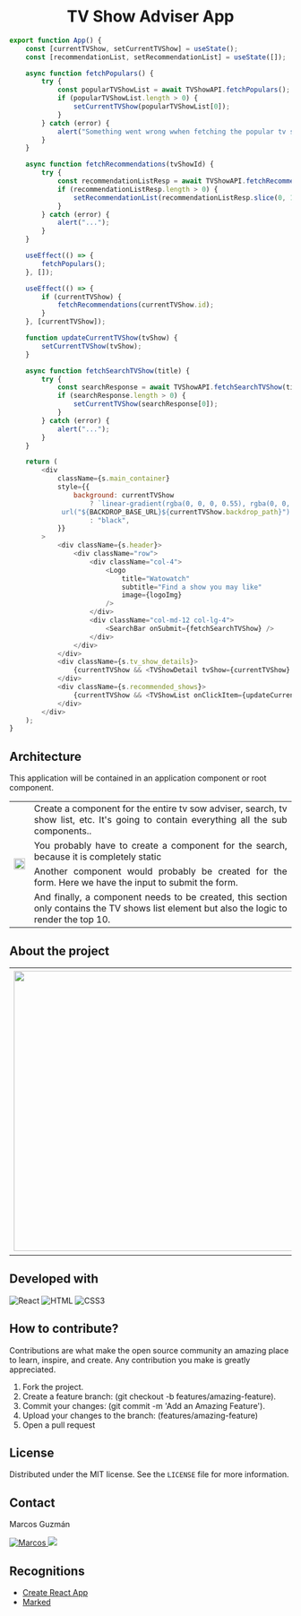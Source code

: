 <h1 align="center">TV Show Adviser App</h1>



```javascript
export function App() {
    const [currentTVShow, setCurrentTVShow] = useState();
    const [recommendationList, setRecommendationList] = useState([]);

    async function fetchPopulars() {
        try {
            const popularTVShowList = await TVShowAPI.fetchPopulars();
            if (popularTVShowList.length > 0) {
                setCurrentTVShow(popularTVShowList[0]);
            }
        } catch (error) {
            alert("Something went wrong wwhen fetching the popular tv shows");
        }
    }

    async function fetchRecommendations(tvShowId) {
        try {
            const recommendationListResp = await TVShowAPI.fetchRecommendations(tvShowId);
            if (recommendationListResp.length > 0) {
                setRecommendationList(recommendationListResp.slice(0, 10));
            }
        } catch (error) {
            alert("...");
        }
    }

    useEffect(() => {
        fetchPopulars();
    }, []);

    useEffect(() => {
        if (currentTVShow) {
            fetchRecommendations(currentTVShow.id);
        }
    }, [currentTVShow]);

    function updateCurrentTVShow(tvShow) {
        setCurrentTVShow(tvShow);
    }

    async function fetchSearchTVShow(title) {
        try {
            const searchResponse = await TVShowAPI.fetchSearchTVShow(title);
            if (searchResponse.length > 0) {
                setCurrentTVShow(searchResponse[0]);
            }
        } catch (error) {
            alert("...");
        }
    }

    return (
        <div
            className={s.main_container}
            style={{
                background: currentTVShow
                    ? `linear-gradient(rgba(0, 0, 0, 0.55), rgba(0, 0, 0, 0.55)),
             url("${BACKDROP_BASE_URL}${currentTVShow.backdrop_path}") no-repeat center / cover`
                    : "black",
            }}
        >
            <div className={s.header}>
                <div className="row">
                    <div className="col-4">
                        <Logo
                            title="Watowatch"
                            subtitle="Find a show you may like"
                            image={logoImg}
                        />
                    </div>
                    <div className="col-md-12 col-lg-4">
                        <SearchBar onSubmit={fetchSearchTVShow} />
                    </div>
                </div>
            </div>
            <div className={s.tv_show_details}>
                {currentTVShow && <TVShowDetail tvShow={currentTVShow} />}
            </div>
            <div className={s.recommended_shows}>
                {currentTVShow && <TVShowList onClickItem={updateCurrentTVShow} tvShowList={recommendationList} />}
            </div>
        </div>
    );
}
```
## Architecture
This application will be contained in an application component or root component.

<table width="100%">
    <tbody width="100%">
        <tr>
            <td rowspan=5 align="rigth">
                <img src="https://github.com/marcosguz/tv-show-adviser/assets/75583218/3f48f3ec-7e93-48e4-8d8a-a2ca0af01ea3" width="100%">
            </td>
        </tr>
        <tr>
            <td align="justify">Create a component for the entire tv sow adviser, search, tv show list, etc. It's going to contain everything all the sub components..</td>
        </tr>
        <tr>
            <td align="justify">You probably have to create a component for the search, because it is completely static</td>
        </tr>
        <tr>
            <td align="justify">Another component would probably be created for the form.
				Here we have the input to submit the form.</td>
        </tr>
        <tr>
            <td align="justify">And finally, a component needs to be created, this section only contains the TV shows list element but also the logic to render the top 10.</td>
        </tr>
    </tbody>
</table>

## About the project

<table width="100%">
    <tbody width="100%">
        <tr>
            <td rowspan=5 align="rigth">
                <img src="https://github.com/marcosguz/tv-show-adviser/assets/75583218/cff6a44b-739e-42a3-a199-7ba8bdddbe0f" width="500px">
            </td>
        </tr>
        <tr>
            <td align="justify">This web application is developed for educational purposes for API consumption. It is quite simple to use: you just have to choose the movie or TV series that appears at the beginning, or you can also search for the movie or TV series, for greater convenience.</td>
        </tr>
        <tr>
            <td align="justify">
				<a href="https://tv-show-adviser-weld.vercel.app/">TV Show</a>
			</td>
        </tr>
    </tbody>
</table>

## Developed with
![React](https://img.shields.io/badge/-React-61DBFB?style=for-the-badge&labelColor=black&logo=react&logoColor=61DBFB)
![HTML](https://img.shields.io/badge/HTML5-E34F26?style=for-the-badge&logo=html5&logoColor=white)
![CSS3](https://img.shields.io/badge/CSS3-1572B6?style=for-the-badge&logo=css3&logoColor=white)

## How to contribute?
Contributions are what make the open source community an amazing place to learn, inspire, and create. Any contribution you make is greatly appreciated.

1. Fork the project.
2. Create a feature branch: (git checkout -b features/amazing-feature).
3. Commit your changes: (git commit -m 'Add an Amazing Feature').
4. Upload your changes to the branch: (features/amazing-feature)
5. Open a pull request

## License
Distributed under the MIT license. See the `LICENSE` file for more information.

## Contact
Marcos Guzmán

<a href="https://www.linkedin.com/in/marcos-guzman-nazareno" target="blank">
      <img src="https://img.shields.io/badge/LinkedIn-0077B5?style=for-the-badge&logo=linkedin&logoColor=white" alt="Marcos"/>
</a>
<a href="https://twitter.com/marccosgz" target="blank">
      <img src="https://img.shields.io/badge/Twitter-1DA1F2?style=for-the-badge&logo=twitter&logoColor=white" />
</a>

## Recognitions
- [Create React App](https://github.com/facebook/create-react-app)
- [Marked](https://marked.js.org/)
